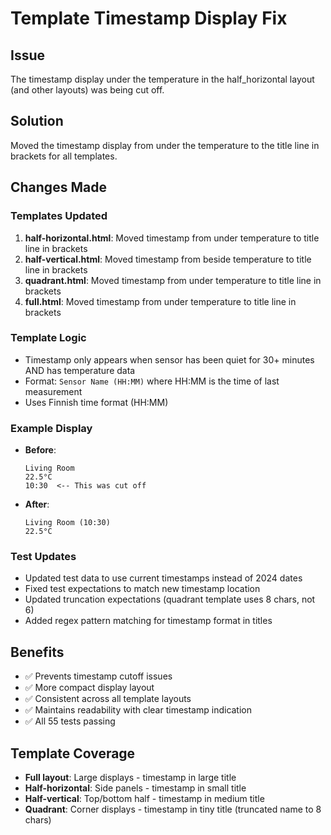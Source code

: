 # Template Timestamp Display Fix

## Issue

The timestamp display under the temperature in the half_horizontal layout (and other layouts) was being cut off.

## Solution

Moved the timestamp display from under the temperature to the title line in brackets for all templates.

## Changes Made

### Templates Updated

1. **half-horizontal.html**: Moved timestamp from under temperature to title line in brackets
2. **half-vertical.html**: Moved timestamp from beside temperature to title line in brackets
3. **quadrant.html**: Moved timestamp from under temperature to title line in brackets
4. **full.html**: Moved timestamp from under temperature to title line in brackets

### Template Logic

- Timestamp only appears when sensor has been quiet for 30+ minutes AND has temperature data
- Format: `Sensor Name (HH:MM)` where HH:MM is the time of last measurement
- Uses Finnish time format (HH:MM)

### Example Display

- **Before**:
  ```
  Living Room
  22.5°C
  10:30  <-- This was cut off
  ```
- **After**:
  ```
  Living Room (10:30)
  22.5°C
  ```

### Test Updates

- Updated test data to use current timestamps instead of 2024 dates
- Fixed test expectations to match new timestamp location
- Updated truncation expectations (quadrant template uses 8 chars, not 6)
- Added regex pattern matching for timestamp format in titles

## Benefits

- ✅ Prevents timestamp cutoff issues
- ✅ More compact display layout
- ✅ Consistent across all template layouts
- ✅ Maintains readability with clear timestamp indication
- ✅ All 55 tests passing

## Template Coverage

- **Full layout**: Large displays - timestamp in large title
- **Half-horizontal**: Side panels - timestamp in small title
- **Half-vertical**: Top/bottom half - timestamp in medium title
- **Quadrant**: Corner displays - timestamp in tiny title (truncated name to 8 chars)
